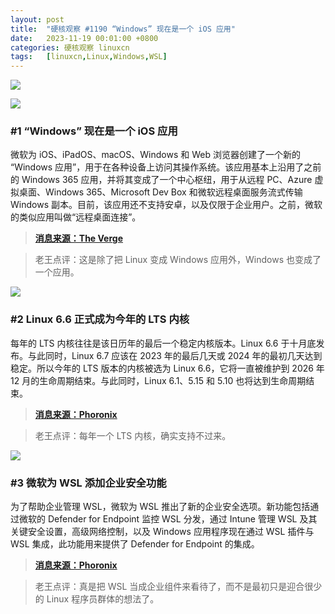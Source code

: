 ```yaml
---
layout: post
title:	"硬核观察 #1190 “Windows” 现在是一个 iOS 应用"
date:	2023-11-19 00:01:00 +0800 
categories:	硬核观察 linuxcn 
tags:	[linuxcn,Linux,Windows,WSL]
---
```



![](/Asserts/Images//attachment/album/202311/18/235439q5aa9y5y583rz41x.jpg)


![](/Asserts/Images//attachment/album/202311/18/235513pjv9ym17yfiffhii.png)


### #1 “Windows” 现在是一个 iOS 应用


微软为 iOS、iPadOS、macOS、Windows 和 Web 浏览器创建了一个新的 “Windows 应用”，用于在各种设备上访问其操作系统。该应用基本上沿用了之前的 Windows 365 应用，并将其变成了一个中心枢纽，用于从远程 PC、Azure 虚拟桌面、Windows 365、Microsoft Dev Box 和微软远程桌面服务流式传输 Windows 副本。目前，该应用还不支持安卓，以及仅限于企业用户。之前，微软的类似应用叫做“远程桌面连接”。



> 
> **[消息来源：The Verge](https://www.theverge.com/2023/11/16/23963568/microsoft-windows-app-ios-ipados-macos-web)**
> 
> 
> 



> 
> 老王点评：这是除了把 Linux 变成 Windows 应用外，Windows 也变成了一个应用。
> 
> 
> 


![](/Asserts/Images//attachment/album/202311/18/235539yiww4ifqqlqwrdwz.png)


### #2 Linux 6.6 正式成为今年的 LTS 内核


每年的 LTS 内核往往是该日历年的最后一个稳定内核版本。Linux 6.6 于十月底发布。与此同时，Linux 6.7 应该在 2023 年的最后几天或 2024 年的最初几天达到稳定。所以今年的 LTS 版本的内核被选为 Linux 6.6，它将一直被维护到 2026 年 12 月的生命周期结束。与此同时，Linux 6.1、5.15 和 5.10 也将达到生命周期结束。



> 
> **[消息来源：Phoronix](https://www.phoronix.com/news/Linux-6.6-Goes-LTS)**
> 
> 
> 



> 
> 老王点评：每年一个 LTS 内核，确实支持不过来。
> 
> 
> 


![](/Asserts/Images//attachment/album/202311/18/235553ku0lcmrlybujv0ex.png)


### #3 微软为 WSL 添加企业安全功能


为了帮助企业管理 WSL，微软为 WSL 推出了新的企业安全选项。新功能包括通过微软的 Defender for Endpoint 监控 WSL 分发，通过 Intune 管理 WSL 及其关键安全设置，高级网络控制，以及 Windows 应用程序现在通过 WSL 插件与 WSL 集成，此功能用来提供了 Defender for Endpoint 的集成。



> 
> **[消息来源：Phoronix](https://www.phoronix.com/news/Microsoft-Security-WSL)**
> 
> 
> 



> 
> 老王点评：真是把 WSL 当成企业组件来看待了，而不是最初只是迎合很少的 Linux 程序员群体的想法了。
> 
> 
>

